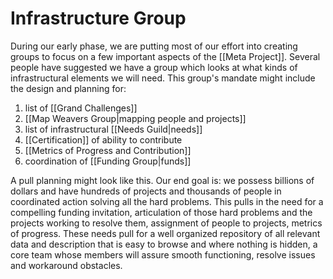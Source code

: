 # Infrastructure Group
During our early phase, we are putting most of our effort into creating groups to focus on a few important aspects of the [[Meta Project]]. Several people have suggested we have a group which looks at what kinds of infrastructural elements we will need. This group's mandate might include the design and planning for:

1. list of [[Grand Challenges]]  
2. [[Map Weavers Group|mapping people and projects]]  
3. list of infrastructural [[Needs Guild|needs]]  
4. [[Certification]] of ability to contribute  
5. [[Metrics of Progress and Contribution]]  
6. coordination of [[Funding Group|funds]]  

A pull planning might look like this. Our end goal is: we possess billions of dollars and have hundreds of projects and thousands of people in coordinated action solving all the hard problems. This pulls in the need for a compelling funding invitation, articulation of those hard problems and the projects working to resolve them, assignment of people to projects, metrics of progress. These needs pull for a well organized repository of all relevant data and description that is easy to browse and where nothing is hidden, a core team whose members will assure smooth functioning, resolve issues and workaround obstacles. 